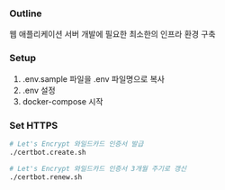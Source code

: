 ### Outline

웹 애플리케이션 서버 개발에 필요한 최소한의 인프라 환경 구축

### Setup

1. .env.sample 파일을 .env 파일명으로 복사
2. .env 설정
3. docker-compose 시작
   

### Set HTTPS

```bash
# Let's Encrypt 와일드카드 인증서 발급
./certbot.create.sh

# Let's Encrypt 와일드카드 인증서 3개월 주기로 갱신
./certbot.renew.sh
```